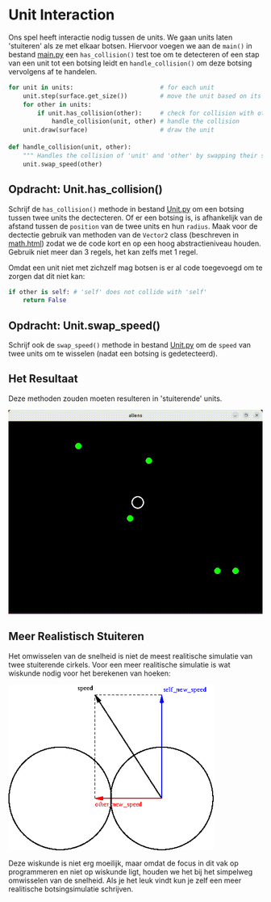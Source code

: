 # Unit Interaction

Ons spel heeft interactie nodig tussen de units. We gaan units laten
'stuiteren' als ze met elkaar botsen. Hiervoor voegen we aan de
`main()` in bestand [main.py](main.py) een `has_collision()` test
toe om te detecteren of een stap van een unit tot een botsing leidt en
`handle_collision()` om deze botsing vervolgens af te handelen.

```python
for unit in units:                        # for each unit
    unit.step(surface.get_size())         # move the unit based on its speed, stay in the window
    for other in units:
        if unit.has_collision(other):     # check for collision with other units
            handle_collision(unit, other) # handle the collision
    unit.draw(surface)                    # draw the unit

def handle_collision(unit, other):
    """ Handles the collision of 'unit' and 'other' by swapping their speed. """ 
    unit.swap_speed(other)
```

## Opdracht: Unit.has_collision()

Schrijf de `has_collision()` methode in bestand [Unit.py](Unit.py) om
een botsing tussen twee units the dectecteren. Of er een botsing is,
is afhankelijk van de afstand tussen de `position` van de twee units
en hun `radius`. Maak voor de dectectie gebruik van methoden van de
`Vector2` class (beschreven in
[math.html](https://www.pygame.org/docs/ref/math.html)) zodat we de
code kort en op een hoog abstractieniveau houden. Gebruik niet meer
dan 3 regels, het kan zelfs met 1 regel.

Omdat een unit niet met zichzelf mag botsen is er al code toegevoegd
om te zorgen dat dit niet kan:

```python
if other is self: # 'self' does not collide with 'self'
    return False
```

## Opdracht: Unit.swap_speed()

Schrijf ook de `swap_speed()` methode in bestand [Unit.py](Unit.py) om
de `speed` van twee units om te wisselen (nadat een botsing is
gedetecteerd).


## Het Resultaat

Deze methoden zouden moeten resulteren in 'stuiterende' units.

![interaction.gif](interaction.gif)


## Meer Realistisch Stuiteren

Het omwisselen van de snelheid is niet de meest realitische simulatie
van twee stuiterende cirkels. Voor een meer realitische simulatie is
wat wiskunde nodig voor het berekenen van hoeken:

![realistic_bounce.png](realistic_bounce.png)

Deze wiskunde is niet erg moeilijk, maar omdat de focus in dit vak op
programmeren en niet op wiskunde ligt, houden we het bij het simpelweg
omwisselen van de snelheid. Als je het leuk vindt kun je zelf een meer
realitische botsingsimulatie schrijven.
